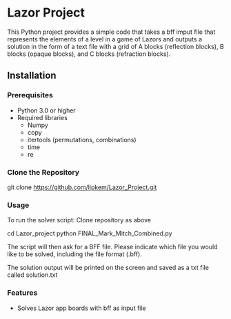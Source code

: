 # Lazor Project

This Python project provides a simple code that takes a bff imput file that represents the elements of a level in a game of Lazors and outputs a solution in the form of a text file with a grid of A blocks (reflection blocks), B blocks (opaque blocks), and C blocks (refraction blocks).  

## Installation

### Prerequisites

- Python 3.0 or higher
- Required libraries 
  - Numpy
  - copy
  - itertools (permutations, combinations)
  - time
  - re

### Clone the Repository

git clone https://github.com/lipkem/Lazor_Project.git


### Usage
To run the solver script:
Clone repository as above

cd Lazor_project
python FINAL_Mark_Mitch_Combined.py

The script will then ask for a BFF file. Please indicate which file you would like to be solved, including the file format (.bff).

The solution output will be printed on the screen and saved as a txt file called solution.txt

### Features
- Solves Lazor app boards with bff as input file
